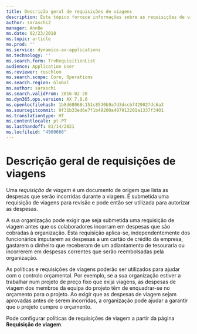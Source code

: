 ```yaml
---
title: Descrição geral de requisições de viagens
description: Este tópico fornece informações sobre as requisições de viagens. Um documento de requisição de viagem planifica as despesas de viagem.
author: saraschi2
manager: AnnBe
ms.date: 02/23/2018
ms.topic: article
ms.prod: ''
ms.service: dynamics-ax-applications
ms.technology: ''
ms.search.form: TrvRequisitionList
audience: Application User
ms.reviewer: roschlom
ms.search.scope: Core, Operations
ms.search.region: Global
ms.author: saraschi
ms.search.validFrom: 2016-02-28
ms.dyn365.ops.version: AX 7.0.0
ms.openlocfilehash: 1b8d68068c151c8530b9a7d3dccb742902fdc6a3
ms.sourcegitcommit: 9f31b33ed6e7f1b49200a407913201a1337f3401
ms.translationtype: HT
ms.contentlocale: pt-PT
ms.lasthandoff: 01/14/2021
ms.locfileid: "4960666"
---
```

# <a name="travel-requisitions-overview"></a>Descrição geral de requisições de viagens

Uma *requisição de viagem* é um documento de origem que lista as despesas que serão incorridas durante a viagem. É submetida uma requisição de viagens para revisão e pode então ser utilizada para autorizar as despesas.

A sua organização pode exigir que seja submetida uma requisição de viagem antes que os colaboradores incorram em despesas que são cobradas à organização. Esta requisição aplica-se, independentemente dos funcionários imputarem as despesas a um cartão de crédito da empresa, gastarem o dinheiro que receberam de um adiantamento de tesouraria ou incorrerem em despesas correntes que serão reembolsadas pela organização.

As políticas e requisições de viagens poderão ser utilizados para ajudar com o controlo orçamental. Por exemplo, se a sua organização estiver a trabalhar num projeto de preço fixo que exija viagens, as despesas de viagem dos membros da equipa do projeto têm de enquadrar-se no orçamento para o projeto. Ao exigir que as despesas de viagem sejam aprovadas antes de serem incorridas, a organização pode ajudar a garantir que o projeto cumpre o orçamento.

Pode configurar políticas de requisições de viagem a partir da página **Requisição de viagem**.
